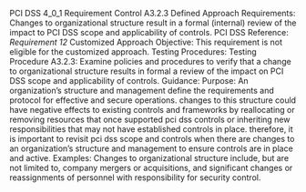 PCI DSS 4_0_1 Requirement Control A3.2.3 Defined Approach Requirements: Changes to organizational structure result in a formal (internal) review of the impact to PCI DSS scope and applicability of controls. PCI DSS Reference: _Requirement 12_ Customized Approach Objective: This requirement is not eligible for the customized approach. Testing Procedures: Testing Procedure A3.2.3: Examine policies and procedures to verify that a change to organizational structure results in formal a review of the impact on PCI DSS scope and applicability of controls. Guidance: Purpose: An organization’s structure and management define the requirements and protocol for effective and secure operations. changes to this structure could have negative effects to existing controls and frameworks by reallocating or removing resources that once supported pci dss controls or inheriting new responsibilities that may not have established controls in place. therefore, it is important to revisit pci dss scope and controls when there are changes to an organization’s structure and management to ensure controls are in place and active. Examples: Changes to organizational structure include, but are not limited to, company mergers or acquisitions, and significant changes or reassignments of personnel with responsibility for security control.